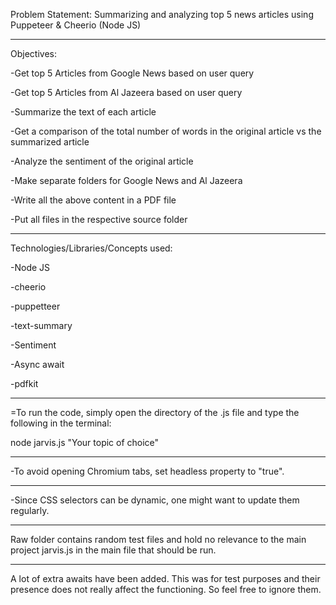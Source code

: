 Problem Statement:
Summarizing and analyzing top 5 news articles using Puppeteer & Cheerio (Node JS)
_______________________________________________________________________________________________
Objectives:

-Get top 5 Articles from Google News based on user query

-Get top 5 Articles from Al Jazeera based on user query

-Summarize the text of each article

-Get a comparison of the total number of words in the original article vs the summarized article

-Analyze the sentiment of the original article

-Make separate folders for Google News and Al Jazeera

-Write all the above content in a PDF file

-Put all files in the respective source folder

_______________________________________________________________________________________________
Technologies/Libraries/Concepts used:

-Node JS

-cheerio

-puppetteer

-text-summary

-Sentiment

-Async await

-pdfkit

_______________________________________________________________________________________________
=To run the code, simply open the directory of the .js file and type the following in the terminal:

node jarvis.js "Your topic of choice"
_______________________________________________________________________________________________
-To avoid opening Chromium tabs, set headless property to "true".
_______________________________________________________________________________________________
-Since CSS selectors can be dynamic, one might want to update them regularly.
_______________________________________________________________________________________________
Raw folder contains random test files and hold no relevance to the main project
jarvis.js in the main file that should be run.
_______________________________________________________________________________________________
A lot of extra awaits have been added. This was for test purposes and their presence does not really affect the functioning. So feel free to ignore them. 
